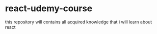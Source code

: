 # react-udemy-course
this repository will contains all acquired knowledge that i will learn about react
